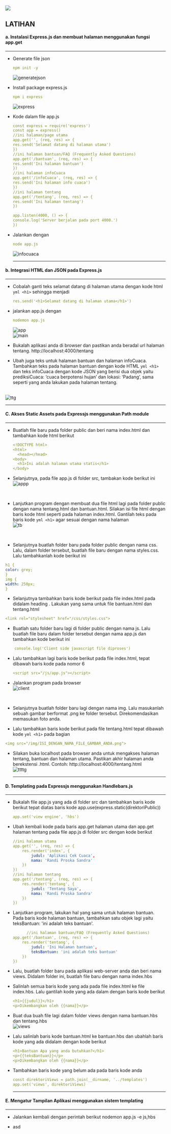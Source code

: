 <h1 float="left">
  <img src="https://readme-typing-svg.herokuapp.com?font=Urbanist&pause=1000&color=1EC309&width=700&lines=Modul+2+-+Node.js+Module+System+dan+Command+Line+Arguments" />
</h1>

<h2>
  LATIHAN
</h2>

<h4>
  a. Instalasi Express.js dan membuat halaman menggunakan fungsi app.get
</h4>
<hr>

  - Generate file json
    ```yml
    npm init -y
    ``` 
    
    ![generatejson](https://github.com/alixa01/Prak_PJ_Alixa-Arivya-Tofer/assets/94752755/52219acb-c532-43d0-aaae-85a903e85d13)

  - Install package express.js
    ```yml
    npm i express
    ```

    ![express](https://github.com/alixa01/Prak_PJ_Alixa-Arivya-Tofer/assets/94752755/de8ea59d-fed9-401e-9e7b-a877895b16f0)

  - Kode dalam file app.js
    ```yml
    const express = require('express')
    const app = express()
    //ini halaman/page utama
    app.get('', (req, res) => {
    res.send('Selamat datang di halaman utama')
    })
    //ini halaman bantuan/FAQ (Frequently Asked Questions)
    app.get('/bantuan', (req, res) => {
    res.send('Ini halaman bantuan')
    })
    //ini halaman infoCuaca
    app.get('/infoCuaca', (req, res) => {
    res.send('Ini halaman info cuaca')
    })
    //ini halaman tentang
    app.get('/tentang', (req, res) => {
    res.send('Ini halaman tentang')
    })

    app.listen(4000, () => {
    console.log('Server berjalan pada port 4000.')
    })
    ```

  - Jalankan dengan
    ```yml
    node app.js
    ```

    ![infocuaca](https://github.com/alixa01/Prak_PJ_Alixa-Arivya-Tofer/assets/94752755/1e92a3f5-19b0-4d17-a0fe-42ef69aa87e8)
    <hr>

<h4>
  b. Integrasi HTML dan JSON pada Express.js
</h4>
<hr>

  - Cobalah ganti teks selamat datang di halaman utama dengan kode html ```yml <h1>``` sehingga menjadi
    ```yml
    res.send('<h1>Selamat datang di halaman utama</h1>')
    ```

  - jalankan app.js dengan
    ```yml
    nodemon app.js
    ```

    ![app](https://github.com/alixa01/Prak_PJ_Alixa-Arivya-Tofer/assets/94752755/a33897d4-bd1e-42d7-b2c5-99c89984c38c) <br>
    ![main](https://github.com/alixa01/Prak_PJ_Alixa-Arivya-Tofer/assets/94752755/871658db-fd10-4a49-b4fd-247e51ff6516)

  - Bukalah aplikasi anda di browser dan pastikan anda beradal url halaman tentang.
http://localhost:4000/tentang

  - Ubah juga teks untuk halaman bantuan dan halaman infoCuaca. Tambahkan teks pada halaman bantuan dengan kode HTML ```yml <h1>``` dan teks infoCuaca dengan kode JSON yang berisi dua objek yaitu prediksiCuaca: ‘cuaca berpotensi hujan’ dan lokasi: ‘Padang’, sama seperti yang anda lakukan pada halaman tentang.

<br> ![ttg](https://github.com/alixa01/Prak_PJ_Alixa-Arivya-Tofer/assets/94752755/bf96242e-e06f-48a5-abba-c105a52e3b41)
<hr>

<h4>
  C. Akses Static Assets pada Expressjs menggunakan Path module
</h4>
<hr>

  - Buatlah file baru pada folder public dan beri nama index.html dan tambahkan kode html berikut
    ```yml
    <!DOCTYPE html>
    <html>
      <head></head>
    <body>
      <h1>Ini adalah halaman utama statis</h1>
    </body>
    ```

  - Selanjutnya, pada file app.js di folder src, tambakan kode berikut ini
    <br> 
![appp](https://github.com/alixa01/Prak_PJ_Alixa-Arivya-Tofer/assets/94752755/402168dd-2a59-4cd2-9034-c28875192d77)
<br>

  - Lanjutkan program dengan membuat dua file html lagi pada folder public dengan nama tentang.html dan bantuan.html. Silakan isi file html dengan baris kode html seperti pada halaman index.html. Gantilah teks pada baris kode ```yml <h1>``` agar sesuai dengan nama halaman
    <br>![tb](https://github.com/alixa01/Prak_PJ_Alixa-Arivya-Tofer/assets/94752755/4a75fb09-e092-474f-80f1-58d4cc6b3390)
<br>

  - Selanjutnya buatlah folder baru pada folder public dengan nama css. Lalu, dalam folder tersebut, buatlah file baru dengan nama styles.css. Lalu tambahkanlah kode berikut ini
  ```yml
  h1 {
color: grey;
}
img {
width: 250px;
}
```

  - Selanjutnya tambahkan baris kode berikut pada file index.html pada didalam heading <head>. Lakukan yang sama untuk file bantuan.html dan tentang.html
  ```yml
  <link rel="stylesheet" href="/css/styles.css">
```

  - Buatlah satu folder baru lagi di folder public dengan nama js. Lalu buatlah file baru dalam folder tersebut dengan nama app.js dan tambahkan kode berikut ini
```yml
    console.log('Client side javascript file diproses')
  ```

  - Lalu tambahkan lagi baris kode berikut pada file index.html, tepat dibawah baris kode pada nomor 6
    ```yml
    <script src="/js/app.js"></script>
    ```

  - Jalankan program pada browser
    <br> ![client](https://github.com/alixa01/Prak_PJ_Alixa-Arivya-Tofer/assets/94752755/10679416-2264-42a2-9a78-b5fe4bc64678)
<br>

  - Selanjutnya buatlah folder baru lagi dengan nama img. Lalu masukanlah sebuah gambar berformat .png ke folder tersebut. Direkomendasikan memasukan foto anda.
  
  - Lalu tambahkan baris kode berikut pada file tentang.html tepat dibawah kode ```yml <h1>``` pada bagian <body>
  ```yml
<img src="/img/ISI_DENGAN_NAMA_FILE_GAMBAR_ANDA.png">
  ```

  - Silakan buka localhost pada browser anda untuk mengakses halaman tentang, bantuan dan halaman utama. Pastikan akhir halaman anda berekstensi .html. Contoh: http://localhost:4000/tentang.html
    <br>![ttttg](https://github.com/alixa01/Prak_PJ_Alixa-Arivya-Tofer/assets/94752755/f22d680d-99cd-4d9c-bfe1-fd46db3cc37c)
<br><hr>


<h4>
  D. Templating pada Expressjs menggunakan Handlebars.js
</h4>
<hr>

  - Bukalah file app.js yang ada di folder src dan tambahkan baris kode berikut tepat diatas baris kode app.use(express.static(direktoriPublic))
    ```yml
    app.set('view engine', 'hbs')
    ```

  - Ubah kembali kode pada baris app.get halaman utama dan app.get halaman tentang pada file app.js di folder src dengan kode berikut
    ```yml
    //ini halaman utama
    app.get('', (req, res) => {
        res.render('index', {
            judul: 'Aplikasi Cek Cuaca',
            nama: 'Randi Proska Sandra'
        })
    })
    //ini halaman tentang
    app.get('/tentang', (req, res) => {
        res.render('tentang', {
            judul: 'Tentang Saya',
            nama: 'Randi Proska Sandra'
        })
    })
    ```

  - Lanjutkan program, lakukan hal yang sama untuk halaman bantuan. Pada baris kode halaman bantuan, tambahkan satu objek lagi yaitu teksBantuan: 'ini adalah teks bantuan'.
      ```yml
            //ini halaman bantuan/FAQ (Frequently Asked Questions)
      app.get('/bantuan', (req, res) => {
          res.render('tentang', {
              judul: 'Ini Halaman bantuan',
              teksBantuan: 'ini adalah teks bantuan'
          })
      })
      ```

  - Lalu, buatlah folder baru pada aplikasi web-server anda dan beri nama views. Didalam folder ini, buatlah file baru dengan nama index.hbs
   
  - Salinlah semua baris kode yang ada pada file index.html ke file index.hbs. Lalu gantilah kode yang ada dalam <body> dengan baris kode berikut
      ```yml
      <h1>{{judul}}</h1>
      <p>Dikembangkan oleh {{nama}}</p>
      ```

  - Buat dua buah file lagi dalam folder views dengan nama bantuan.hbs dan tentang.hbs
      <br> ![views](https://github.com/alixa01/Prak_PJ_Alixa-Arivya-Tofer/assets/94752755/d116a308-ee0b-44bd-a6ec-d22ac00d74db) <br>

  - Lalu salinlah baris kode bantuan.html ke bantuan.hbs dan ubahlah baris kode yang ada didalam <body> dengan kode berikut
      ```yml
      <h1>Bantuan Apa yang anda butuhkan?</h1>
      <p>{{teksBantuan}}</p>
      <p>Dikembangkan oleh {{nama}}</p>
      ```

  - Tambahkan baris kode yang belum ada pada baris kode anda
      ```yml
      const direktoriViews = path.join(__dirname, '../templates')
      app.set('views', direktoriViews)
      ```
      <hr>


<h4>
  E. Mengatur Tampilan Aplikasi menggunakan sistem templating
</h4>
<hr>

  -  Jalankan kembali dengan perintah berikut nodemon app.js -e js,hbs
      
  - asd

      
